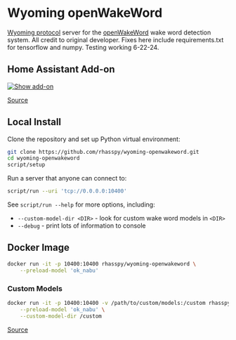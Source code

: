 # Wyoming openWakeWord

[Wyoming protocol](https://github.com/rhasspy/wyoming) server for the [openWakeWord](https://github.com/dscripka/openWakeWord) wake word detection system. All credit to original developer. Fixes here include requirements.txt for tensorflow and numpy. Testing working 6-22-24.


## Home Assistant Add-on

[![Show add-on](https://my.home-assistant.io/badges/supervisor_addon.svg)](https://my.home-assistant.io/redirect/supervisor_addon/?addon=core_openwakeword)

[Source](https://github.com/home-assistant/addons/tree/master/openwakeword)


## Local Install

Clone the repository and set up Python virtual environment:

``` sh
git clone https://github.com/rhasspy/wyoming-openwakeword.git
cd wyoming-openwakeword
script/setup
```

Run a server that anyone can connect to:

``` sh
script/run --uri 'tcp://0.0.0.0:10400'
```

See `script/run --help` for more options, including:

* `--custom-model-dir <DIR>` - look for custom wake word models in `<DIR>`
* `--debug` - print lots of information to console


## Docker Image

``` sh
docker run -it -p 10400:10400 rhasspy/wyoming-openwakeword \
    --preload-model 'ok_nabu'
```

### Custom Models

```sh
docker run -it -p 10400:10400 -v /path/to/custom/models:/custom rhasspy/wyoming-openwakeword \
    --preload-model 'ok_nabu' \
    --custom-model-dir /custom
```

[Source](https://github.com/rhasspy/wyoming-addons/tree/master/openwakeword)
